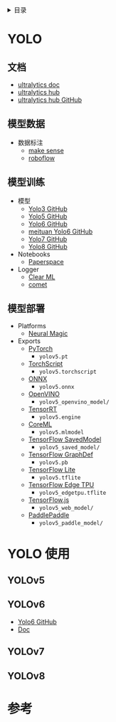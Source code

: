 <details><summary>目录</summary><p>

- [YOLO](#yolo)
  - [文档](#文档)
  - [模型数据](#模型数据)
  - [模型训练](#模型训练)
  - [模型部署](#模型部署)
- [YOLO 使用](#yolo-使用)
  - [YOLOv5](#yolov5)
  - [YOLOv6](#yolov6)
  - [YOLOv7](#yolov7)
  - [YOLOv8](#yolov8)
- [参考](#参考)
</p></details><p></p>

# YOLO

## 文档

* [ultralytics doc](https://docs.ultralytics.com/)
* [ultralytics hub](https://hub.ultralytics.com/home)
* [ultralytics hub GitHub](https://github.com/ultralytics/hub/tree/master/coco6)

## 模型数据

* 数据标注
    - [make sense](https://www.makesense.ai/)
    - [roboflow](https://app.roboflow.com/)

## 模型训练

* 模型
    - [Yolo3 GitHub](https://github.com/ultralytics/yolov3)
    - [Yolo5 GitHub](https://github.com/ultralytics/yolov5)
    - [Yolo6 GitHub](https://github.com/ultralytics/yolov6)
    - [meituan Yolo6 GitHub](https://github.com/meituan/YOLOv6)
    - [Yolo7 GitHub](https://github.com/WongKinYiu/yolov7)
    - [Yolo8 GitHub](https://github.com/ultralytics/ultralytics)
* Notebooks
    - [Paperspace]()
* Logger
    - [Clear ML]()
    - [comet](https://www.comet.com/site/?ref=yolov5&utm_source=yolov5&utm_medium=affilliate&utm_campaign=yolov5_comet_integration)

## 模型部署

* Platforms
    - [Neural Magic]()
* Exports
    - [PyTorch](https://pytorch.org/)
        - `yolov5.pt`
    - [TorchScript](https://pytorch.org/docs/stable/jit.html)
        - `yolov5.torchscript`
    - [ONNX](https://onnx.ai/)
        - `yolov5.onnx`
    - [OpenVINO](https://docs.openvino.ai/latest/home.html)
        - `yolov5_openvino_model/`
    - [TensorRT](https://developer.nvidia.com/tensorrt)
        - `yolov5.engine`
    - [CoreML](https://github.com/apple/coremltools)
        - `yolov5.mlmodel`
    - [TensorFlow SavedModel](https://www.tensorflow.org/guide/saved_model?hl=zh-cn)
        - `yolov5_saved_model/`
    - [TensorFlow GraphDef](https://www.tensorflow.org/api_docs/python/tf/Graph)
        - `yolov5.pb`
    - [TensorFlow Lite](https://www.tensorflow.org/lite?hl=zh-cn)
        - `yolov5.tflite`
    - [TensorFlow Edge TPU](https://coral.ai/docs/edgetpu/models-intro/)
        - `yolov5_edgetpu.tflite`
    - [TensorFlow.js](https://www.tensorflow.org/js?hl=zh-cn)
        - `yolov5_web_model/`
    - [PaddlePaddle](https://github.com/PaddlePaddle)
        - `yolov5_paddle_model/`

# YOLO 使用

## YOLOv5


## YOLOv6

* [Yolo6 GitHub](https://github.com/ultralytics/yolov6)
* [Doc](https://yolov6-docs.readthedocs.io/zh_CN/latest/index.html)


## YOLOv7


## YOLOv8






# 参考
